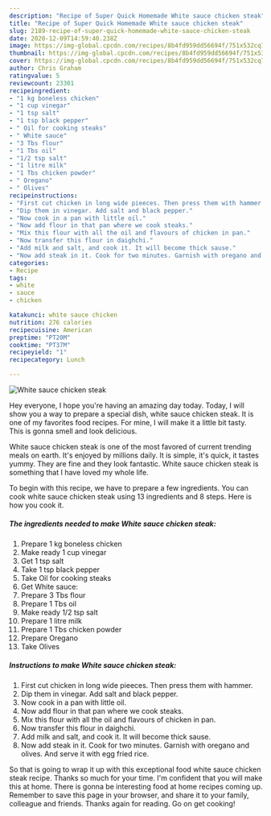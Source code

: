 ```yaml
---
description: "Recipe of Super Quick Homemade White sauce chicken steak"
title: "Recipe of Super Quick Homemade White sauce chicken steak"
slug: 2189-recipe-of-super-quick-homemade-white-sauce-chicken-steak
date: 2020-12-09T14:59:40.238Z
image: https://img-global.cpcdn.com/recipes/8b4fd959dd56694f/751x532cq70/white-sauce-chicken-steak-recipe-main-photo.jpg
thumbnail: https://img-global.cpcdn.com/recipes/8b4fd959dd56694f/751x532cq70/white-sauce-chicken-steak-recipe-main-photo.jpg
cover: https://img-global.cpcdn.com/recipes/8b4fd959dd56694f/751x532cq70/white-sauce-chicken-steak-recipe-main-photo.jpg
author: Chris Graham
ratingvalue: 5
reviewcount: 23301
recipeingredient:
- "1 kg boneless chicken"
- "1 cup vinegar"
- "1 tsp salt"
- "1 tsp black pepper"
- " Oil for cooking steaks"
- " White sauce"
- "3 Tbs flour"
- "1 Tbs oil"
- "1/2 tsp salt"
- "1 litre milk"
- "1 Tbs chicken powder"
- " Oregano"
- " Olives"
recipeinstructions:
- "First cut chicken in long wide pieeces. Then press them with hammer."
- "Dip them in vinegar. Add salt and black pepper."
- "Now cook in a pan with little oil."
- "Now add flour in that pan where we cook steaks."
- "Mix this flour with all the oil and flavours of chicken in pan."
- "Now transfer this flour in daighchi."
- "Add milk and salt, and cook it. It will become thick sause."
- "Now add steak in it. Cook for two minutes. Garnish with oregano and olives. And serve it with egg fried rice."
categories:
- Recipe
tags:
- white
- sauce
- chicken

katakunci: white sauce chicken 
nutrition: 276 calories
recipecuisine: American
preptime: "PT20M"
cooktime: "PT37M"
recipeyield: "1"
recipecategory: Lunch

---
```



![White sauce chicken steak](https://img-global.cpcdn.com/recipes/8b4fd959dd56694f/751x532cq70/white-sauce-chicken-steak-recipe-main-photo.jpg)

Hey everyone, I hope you're having an amazing day today. Today, I will show you a way to prepare a special dish, white sauce chicken steak. It is one of my favorites food recipes. For mine, I will make it a little bit tasty. This is gonna smell and look delicious.



White sauce chicken steak is one of the most favored of current trending meals on earth. It's enjoyed by millions daily. It is simple, it's quick, it tastes yummy. They are fine and they look fantastic. White sauce chicken steak is something that I have loved my whole life.


To begin with this recipe, we have to prepare a few ingredients. You can cook white sauce chicken steak using 13 ingredients and 8 steps. Here is how you cook it.

<!--inarticleads1-->

##### The ingredients needed to make White sauce chicken steak:

1. Prepare 1 kg boneless chicken
1. Make ready 1 cup vinegar
1. Get 1 tsp salt
1. Take 1 tsp black pepper
1. Take  Oil for cooking steaks
1. Get  White sauce:
1. Prepare 3 Tbs flour
1. Prepare 1 Tbs oil
1. Make ready 1/2 tsp salt
1. Prepare 1 litre milk
1. Prepare 1 Tbs chicken powder
1. Prepare  Oregano
1. Take  Olives




<!--inarticleads2-->

##### Instructions to make White sauce chicken steak:

1. First cut chicken in long wide pieeces. Then press them with hammer.
1. Dip them in vinegar. Add salt and black pepper.
1. Now cook in a pan with little oil.
1. Now add flour in that pan where we cook steaks.
1. Mix this flour with all the oil and flavours of chicken in pan.
1. Now transfer this flour in daighchi.
1. Add milk and salt, and cook it. It will become thick sause.
1. Now add steak in it. Cook for two minutes. Garnish with oregano and olives. And serve it with egg fried rice.




So that is going to wrap it up with this exceptional food white sauce chicken steak recipe. Thanks so much for your time. I'm confident that you will make this at home. There is gonna be interesting food at home recipes coming up. Remember to save this page in your browser, and share it to your family, colleague and friends. Thanks again for reading. Go on get cooking!

